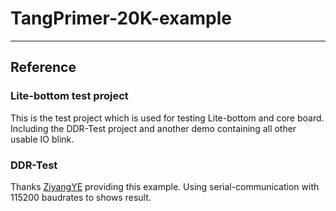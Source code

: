 # TangPrimer-20K-example
---

## Reference

### Lite-bottom test project

This is the test project which is used for testing Lite-bottom and core board.
Including the DDR-Test project and another demo containing all other usable IO blink.

### DDR-Test

Thanks [ZiyangYE](https://github.com/ZiyangYE) providing this example.
Using serial-communication with 115200 baudrates to shows result.